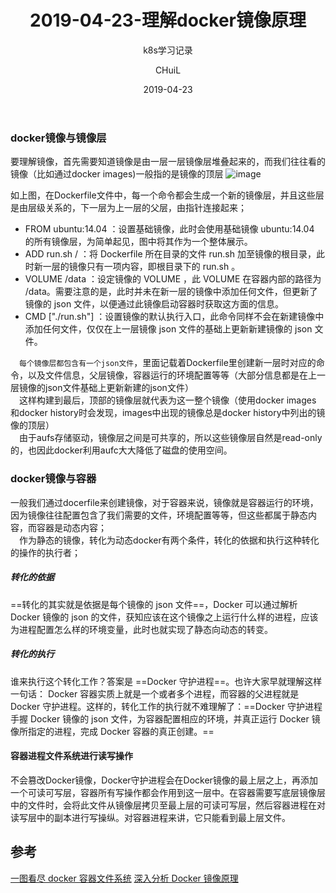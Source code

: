 ﻿---
layout:     post
title:      "2019-04-23-理解docker镜像原理"
subtitle:   "k8s学习记录"
date:       2019-04-23
author:     "CHuiL"
header-img: "img/k8s-bg.png"
tags:
    - docker
---

### docker镜像与镜像层
要理解镜像，首先需要知道镜像是由一层一层镜像层堆叠起来的，而我们往往看的镜像（比如通过docker images)一般指的是镜像的顶层
![image](/chuil/img/docker/image_layer.jpg)



如上图，在Dockerfile文件中，每一个命令都会生成一个新的镜像层，并且这些层是由层级关系的，下一层为上一层的父层，由指针连接起来；
- FROM ubuntu:14.04 ：设置基础镜像，此时会使用基础镜像 ubuntu:14.04  的所有镜像层，为简单起见，图中将其作为一个整体展示。
- ADD run.sh / ：将 Dockerfile  所在目录的文件 run.sh  加至镜像的根目录，此时新一层的镜像只有一项内容，即根目录下的 run.sh 。
- VOLUME /data ：设定镜像的 VOLUME ，此 VOLUME 在容器内部的路径为 /data。需要注意的是，此时并未在新一层的镜像中添加任何文件，但更新了镜像的 json 文件，以便通过此镜像启动容器时获取这方面的信息。
- CMD ["./run.sh"] ：设置镜像的默认执行入口，此命令同样不会在新建镜像中添加任何文件，仅仅在上一层镜像 json 文件的基础上更新新建镜像的 json 文件。


　`每个镜像层都包含有一个json文件`，里面记载着Dockerfile里创建新一层时对应的命令，以及文件信息，父层镜像，容器运行的环境配置等等（大部分信息都是在上一层镜像的json文件基础上更新新建的json文件）  
　这样构建到最后，顶部的镜像层就代表为这一整个镜像（使用docker images 和docker history时会发现，images中出现的镜像总是docker history中列出的镜像的顶层）  
　由于aufs存储驱动，镜像层之间是可共享的，所以这些镜像层自然是read-only的，也因此docker利用aufc大大降低了磁盘的使用空间。
　
### docker镜像与容器
 一般我们通过docerfile来创建镜像，对于容器来说，镜像就是容器运行的环境，因为镜像往往配置包含了我们需要的文件，环境配置等等，但这些都属于静态内容，而容器是动态内容；  
 　作为静态的镜像，转化为动态docker有两个条件，转化的依据和执行这种转化的操作的执行者；  
##### 转化的依据
==转化的其实就是依据是每个镜像的 json 文件==，Docker 可以通过解析 Docker 镜像的 json 的文件，获知应该在这个镜像之上运行什么样的进程，应该为进程配置怎么样的环境变量，此时也就实现了静态向动态的转变。

##### 转化的执行
谁来执行这个转化工作？答案是 ==Docker 守护进程==。也许大家早就理解这样一句话： Docker 容器实质上就是一个或者多个进程，而容器的父进程就是 Docker 守护进程。这样的，转化工作的执行就不难理解了：==Docker 守护进程手握 Docker 镜像的 json 文件，为容器配置相应的环境，并真正运行 Docker 镜像所指定的进程，完成 Docker 容器的真正创建。==

#### 容器进程文件系统进行读写操作
不会篡改Docker镜像，Docker守护进程会在Docker镜像的最上层之上，再添加一个可读可写层，容器所有写操作都会作用到这一层中。在容器需要写底层镜像层中的文件时，会将此文件从镜像层拷贝至最上层的可读可写层，然后容器进程在对读写层中的副本进行写操纵。对容器进程来讲，它只能看到最上层文件。


## 参考
[一图看尽 docker 容器文件系统](http://guide.daocloud.io/dcs/docker-9153976.html)
[深入分析 Docker 镜像原理](http://blog.daocloud.io/principle-of-docker-image/)